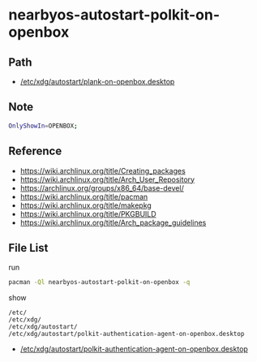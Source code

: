 
# nearbyos-autostart-polkit-on-openbox


## Path

* [/etc/xdg/autostart/plank-on-openbox.desktop](asset/overlay/etc/xdg/autostart/plank-on-openbox.desktop)


## Note

``` sh
OnlyShowIn=OPENBOX;
```


## Reference

* https://wiki.archlinux.org/title/Creating_packages
* https://wiki.archlinux.org/title/Arch_User_Repository
* https://archlinux.org/groups/x86_64/base-devel/
* https://wiki.archlinux.org/title/pacman
* https://wiki.archlinux.org/title/makepkg
* https://wiki.archlinux.org/title/PKGBUILD
* https://wiki.archlinux.org/title/Arch_package_guidelines


## File List

run

``` sh
pacman -Ql nearbyos-autostart-polkit-on-openbox -q
```

show

```
/etc/
/etc/xdg/
/etc/xdg/autostart/
/etc/xdg/autostart/polkit-authentication-agent-on-openbox.desktop
```


* [/etc/xdg/autostart/polkit-authentication-agent-on-openbox.desktop](asset/overlay/etc/xdg/autostart/polkit-authentication-agent-on-openbox.desktop)

